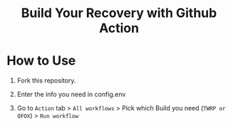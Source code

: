<div align = center>

<h1>Build Your Recovery with Github Action</h1>

</div>

# How to Use
1. Fork this repository.

2. Enter the info you need in config.env 

3. Go to `Action` tab > `All workflows` > Pick which Build you need (`TWRP or OFOX`) > `Run workflow`